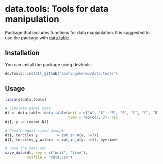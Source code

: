data.tools: Tools for data manipulation
================

<!-- README.md is generated from README.Rmd. Please edit that file -->

Package that includes functions for data manipulation. It is suggested
to use the package with
[data.table](https://github.com/Rdatatable/data.table).

## Installation

You can install the package using devtools:

``` r
devtools::install_github("santiagohermo/data.tools")
```

## Usage

``` r
library(data.tools)

# Simulate panel data
dt <- data.table::data.table(unit = c("A", "A", "B", "B", "C", "C", "D", "D", "E", "E"), 
                             time = rep(c(1, 2), 5))
dt[, y := rnorm(.N)]

# Create equal-sized groups
dt[, terciles_y        := cut_in_n(y, n=3)]
dt[, terciles_y_within := cut_in_n(y, n=3), by=time]

# Save the data set
save_data(dt, key = c("unit", "time"), 
          outfile = "data.csv")
```
